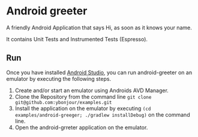 # Android greeter

A friendly Android Application that says Hi, as soon as it knows your name.

It contains Unit Tests and Instrumented Tests (Espresso).

## Run
Once you have installed [Android Studio](https://developer.android.com/studio/install), you can run android-greeter on an emulator by executing the following steps.

1. Create and/or start an emulator using Androids AVD Manager.
2. Clone the Repository from the command line `git clone git@github.com:ybonjour/examples.git`
3. Install the application on the emulator by executing `(cd examples/android-greeger; ./gradlew installDebug)` on the command line.
4. Open the android-grreter application on the emulator.
